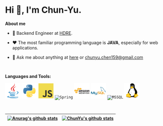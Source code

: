 

<h1 align="left">Hi 👋, I'm Chun-Yu.</h1>

**About me**
- 💼 Backend Engineer at [HDRE](https://www.hdrenewables.com/).

- ❤️ The most familiar programming language is **JAVA**, especially for web applications.

- 💬 Ask me about anything at [here](https://github.com/ChunYu-Chen159/ChunYu-Chen159/issues) or [chunyu.chen159@gmail.com](chunyu.chen159@gmail.com)


<br>


**Languages and Tools:**  

<code><img height="50" src="https://raw.githubusercontent.com/devicons/devicon/master/icons/java/java-original.svg" alt="Java"></code>
<code><img height="50" src="https://raw.githubusercontent.com/devicons/devicon/master/icons/python/python-original.svg" alt="Python"></code>
<code><img height="50" src="https://raw.githubusercontent.com/devicons/devicon/master/icons/javascript/javascript-original.svg" alt="Javascript"></code>
<code><img height="50" src="https://www.vectorlogo.zone/logos/springio/springio-icon.svg" alt="Spring"></code>
<code><img height="50" src="https://raw.githubusercontent.com/devicons/devicon/master/icons/amazonwebservices/amazonwebservices-original-wordmark.svg" alt="AWS"></code>
<code><img height="50" src="https://raw.githubusercontent.com/devicons/devicon/master/icons/mysql/mysql-original-wordmark.svg" alt="MySQL"></code>
<code><img height="50" src="https://www.svgrepo.com/show/303229/microsoft-sql-server-logo.svg" alt="MSSQL"></code>
<code><img height="50" src="https://raw.githubusercontent.com/devicons/devicon/master/icons/linux/linux-original.svg" alt="Linux"></code>


<br>


| <a href="https://github.com/anuraghazra/github-readme-stats"><img align="center" src="https://github-readme-stats.vercel.app/api/top-langs?username=chunyu-chen159&show_icons=true&locale=en&layout=compact&hide_border=true" alt="Anurag's github stats" /></a> | <a href="https://github.com/anuraghazra/github-readme-stats"><img align="center" src="https://github-readme-stats.vercel.app/api?username=chunyu-chen159&show_icons=true&include_all_commits=true&hide_border=true&hide=prs,issues,contribs" alt="ChunYu's github stats" /></a> |
| ------------- | ------------- |














